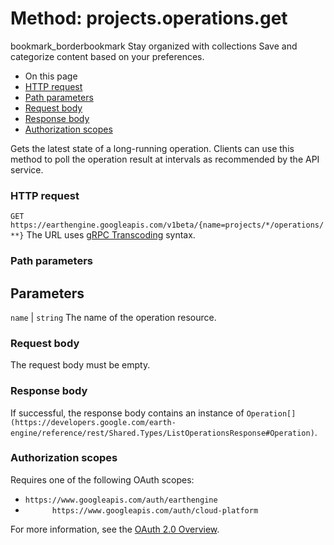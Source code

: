  
#  Method: projects.operations.get 
bookmark_borderbookmark Stay organized with collections  Save and categorize content based on your preferences. 
  * On this page
  * [HTTP request](https://developers.google.com/earth-engine/reference/rest/v1beta/projects.operations/get#http-request)
  * [Path parameters](https://developers.google.com/earth-engine/reference/rest/v1beta/projects.operations/get#path-parameters)
  * [Request body](https://developers.google.com/earth-engine/reference/rest/v1beta/projects.operations/get#request-body)
  * [Response body](https://developers.google.com/earth-engine/reference/rest/v1beta/projects.operations/get#response-body)
  * [Authorization scopes](https://developers.google.com/earth-engine/reference/rest/v1beta/projects.operations/get#authorization-scopes)


Gets the latest state of a long-running operation. Clients can use this method to poll the operation result at intervals as recommended by the API service.
### HTTP request
`GET https://earthengine.googleapis.com/v1beta/{name=projects/*/operations/**}`
The URL uses [gRPC Transcoding](https://google.aip.dev/127) syntax.
### Path parameters
Parameters  
---  
`name` |  `string` The name of the operation resource.  
### Request body
The request body must be empty.
### Response body
If successful, the response body contains an instance of `Operation[](https://developers.google.com/earth-engine/reference/rest/Shared.Types/ListOperationsResponse#Operation)`.
### Authorization scopes
Requires one of the following OAuth scopes:
  * `https://www.googleapis.com/auth/earthengine`
  * `      https://www.googleapis.com/auth/cloud-platform`


For more information, see the [OAuth 2.0 Overview](https://developers.google.com/identity/protocols/OAuth2).
